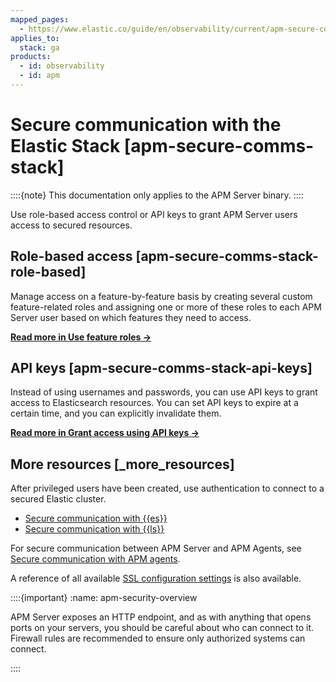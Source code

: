 ```yaml
---
mapped_pages:
  - https://www.elastic.co/guide/en/observability/current/apm-secure-comms-stack.html
applies_to:
  stack: ga
products:
  - id: observability
  - id: apm
---
```


# Secure communication with the Elastic Stack [apm-secure-comms-stack]

::::{note}
This documentation only applies to the APM Server binary.
::::

Use role-based access control or API keys to grant APM Server users access to secured resources.

## Role-based access [apm-secure-comms-stack-role-based]

Manage access on a feature-by-feature basis by creating several custom feature-related roles and assigning one or more of these roles to each APM Server user based on which features they need to access.

[**Read more in Use feature roles →**](/solutions/observability/apm/create-assign-feature-roles-to-apm-server-users.md)

## API keys [apm-secure-comms-stack-api-keys]

Instead of using usernames and passwords, you can use API keys to grant access to Elasticsearch resources. You can set API keys to expire at a certain time, and you can explicitly invalidate them.

[**Read more in Grant access using API keys →**](/solutions/observability/apm/grant-access-using-api-keys.md)

## More resources [_more_resources]

After privileged users have been created, use authentication to connect to a secured Elastic cluster.

* [Secure communication with {{es}}](/solutions/observability/apm/apm-server/configure-elasticsearch-output.md#apm-securing-communication-elasticsearch)
* [Secure communication with {{ls}}](/solutions/observability/apm/apm-server/configure-logstash-output.md#apm-configuring-ssl-logstash)

For secure communication between APM Server and APM Agents, see [Secure communication with APM agents](/solutions/observability/apm/secure-communication-with-apm-agents.md).

A reference of all available [SSL configuration settings](/solutions/observability/apm/apm-server/ssl-tls-settings.md) is also available.

::::{important}
:name: apm-security-overview

APM Server exposes an HTTP endpoint, and as with anything that opens ports on your servers, you should be careful about who can connect to it. Firewall rules are recommended to ensure only authorized systems can connect.

::::

